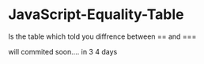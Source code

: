 # JavaScript-Equality-Table
Is the table
which told you
diffrence between
== and ===

will commited soon....
in 3 4 days
